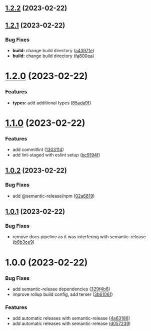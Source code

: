 ## [1.2.2](https://github.com/art0rz/foxhole-warapi/compare/v1.2.1...v1.2.2) (2023-02-22)

## [1.2.1](https://github.com/art0rz/foxhole-warapi/compare/v1.2.0...v1.2.1) (2023-02-22)


### Bug Fixes

* **build:** change build directory ([a43971e](https://github.com/art0rz/foxhole-warapi/commit/a43971e7f0ae2276816a8613187f8b1ea466f20c))
* **build:** change build directory ([fa800ea](https://github.com/art0rz/foxhole-warapi/commit/fa800ea80eaf0beb9f234dacda2fc36bf0a347ae))

# [1.2.0](https://github.com/art0rz/foxhole-warapi/compare/v1.1.0...v1.2.0) (2023-02-22)


### Features

* **types:** add additional types ([85ada9f](https://github.com/art0rz/foxhole-warapi/commit/85ada9ffce1e7e490745485f8ac9424147f4fca1))

# [1.1.0](https://github.com/art0rz/foxhole-warapi/compare/v1.0.2...v1.1.0) (2023-02-22)


### Features

* add commitlint ([1303114](https://github.com/art0rz/foxhole-warapi/commit/130311493809c4cdcd61c66585a5e01588070a53))
* add lint-staged with eslint setup ([bc9194f](https://github.com/art0rz/foxhole-warapi/commit/bc9194fdec76d9a1f79af5af0d4341013df50a26))

## [1.0.2](https://github.com/art0rz/foxhole-warapi/compare/v1.0.1...v1.0.2) (2023-02-22)


### Bug Fixes

* add @semantic-release/npm ([02a6819](https://github.com/art0rz/foxhole-warapi/commit/02a6819a9738fc77e3be3995babde9217d755f30))

## [1.0.1](https://github.com/art0rz/foxhole-warapi/compare/v1.0.0...v1.0.1) (2023-02-22)


### Bug Fixes

* remove docs pipeline as it was interfering with semantic-release ([b8b3ce9](https://github.com/art0rz/foxhole-warapi/commit/b8b3ce9dd0edb7d50cb42b1177899d7b04006c5b))

# 1.0.0 (2023-02-22)


### Bug Fixes

* add semantic-release dependencies ([329f4b6](https://github.com/art0rz/foxhole-warapi/commit/329f4b63acaa2fb6669d4e6f6db227093612be67))
* improve rollup build config, add terser ([3b61061](https://github.com/art0rz/foxhole-warapi/commit/3b610611aed14c4cadee935b688f82134c33d85d))


### Features

* add automatic releases with semantic-release ([4a63186](https://github.com/art0rz/foxhole-warapi/commit/4a631862ea46c829b8d9b834b0e29a85a0f80e98))
* add automatic releases with semantic-release ([d057239](https://github.com/art0rz/foxhole-warapi/commit/d0572391b99d9cefbfba51fc5c54091988d79072))
